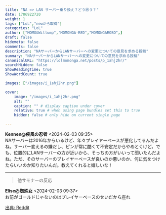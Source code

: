 ```yaml
---
title: "NA => LAN サーバー乗り換え？どう思う？"
date: 1706922720
weight: 1
tags: ["LoL","newから取得"]
categories: "LoL"
author: ["MOMO&Willump","MOMONGA-RED","MOMONGAROBO",]
draft: false
hidemeta: false 
comments: false
description: "NAサーバーからLANサーバーへの変更についての意見を求める投稿"
summary: "NAサーバーからLANサーバーへの変更についての意見を求める投稿"
canonicalURL: "https://lolmomonga.net/posts/p_1ahj2hr/"
searchHidden: false
ShowReadingTime: true
ShowWordCount: true

images: ["/images/i_1ahj2hr.png"]

cover:
    image: "/images/i_1ahj2hr.png"
    alt: ""
    caption: "" # display caption under cover
    relative: true # when using page bundles set this to true
    hidden: false # only hide on current single page

---
```

**Kennen@疾風の忍者** <2024-02-03 09:35>  
NAサーバーは2016年からいるけど、年々プレイヤーベースが悪化してるんだよね。サーバー変えるの嫌だし、ピンが常に酷くて不安定だからやめとくけど。でも、位置的にLANサーバーの方が近いから、そっちの方がいいって聞いたんだよね。ただ、そのサーバーのプレイヤーベースが良いのか悪いのか、何に気をつけたらいいのか知りたいんだ。教えてくれると嬉しいな！  

---

> 他サモナーの反応  

**Elise@蜘蛛女** <2024-02-03 09:37>  
お前がゴールドじゃないのはプレイヤーベースのせいだから座れ




[出典: Reddit](https://www.reddit.com//r/leagueoflegends/comments/1ahj2hr/na_lan_server_switch_thoughts/)
